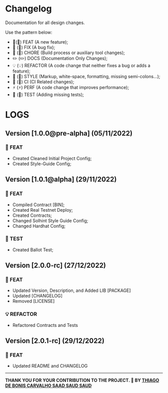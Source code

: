 # Changelog

Documentation for all design changes.

Use the pattern below:

- 🎸(:guitar:) FEAT (A new feature);
- 🐛 (:bug:) FIX (A bug fix);
- 🤖 (:robot:) CHORE (Build process or auxiliary tool changes);
- ✏️ (:pencil2:) DOCS (Documentation Only Changes);
- 💡 (:bulb:) REFACTOR (A code change that neither fixes a bug or adds a feature);
- 💄 (:lipstick:) STYLE (Markup, white-space, formatting, missing semi-colons...);
- 🎡 (:ferris_wheel:) CI (CI Related changes);
- ⚡ (:zap:) PERF (A code change that improves performance);
- 💍 (:ring:) TEST (Adding missing tests);

# LOGS

## Version [1.0.0@pre-alpha] (05/11/2022)

### :guitar: FEAT

- Created Cleaned Initial Project Config;
- Created Style-Guide Config;

## Version [1.0.1@alpha] (29/11/2022)

### :guitar: FEAT

- Compiled Contract [BIN];
- Created Real Testnet Deploy;
- Created Contracts;
- Changed Solhint Style Guide Config;
- Changed Hardhat Config;

### :ring: TEST

- Created Ballot Test;

## Version [2.0.0-rc] (27/12/2022)

### :guitar: FEAT

- Updated Version, Description, and Added LIB [PACKAGE]
- Updated [CHANGELOG]
- Removed [LICENSE]

### :bulb: REFACTOR

- Refactored Contracts and Tests

## Version [2.0.1-rc] (29/12/2022)

### :guitar: FEAT

- Updated README and CHANGELOG

---

**THANK YOU FOR YOUR CONTRIBUTION TO THE PROJECT. 💖
BY [THIAGO DE BONIS CARVALHO SAAD SAUD SAUD](https://www.linkedin.com/in/thiagosaud/)**
